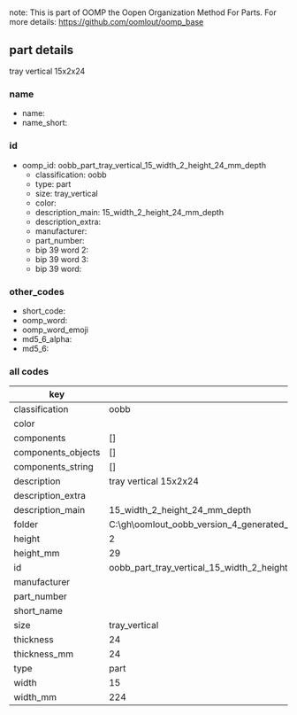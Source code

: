 #   

note: This is part of OOMP the Oopen Organization Method For Parts. For more details: https://github.com/oomlout/oomp_base

##  part details



tray vertical 15x2x24

### name
* name: 
* name_short: 
### id
* oomp_id: oobb_part_tray_vertical_15_width_2_height_24_mm_depth
  * classification: oobb
  * type: part
  * size: tray_vertical
  * color: 
  * description_main: 15_width_2_height_24_mm_depth
  * description_extra: 
  * manufacturer: 
  * part_number: 
  * bip 39 word 2: 
  * bip 39 word 3: 
  * bip 39 word: 

### other_codes
* short_code: 
* oomp_word: 
* oomp_word_emoji 
* md5_6_alpha: 
* md5_6: 









### all codes 
| key | value |  
| --- | --- |  
| classification | oobb |  
| color |  |  
| components | [] |  
| components_objects | [] |  
| components_string | [] |  
| description | tray vertical 15x2x24 |  
| description_extra |  |  
| description_main | 15_width_2_height_24_mm_depth |  
| folder | C:\gh\oomlout_oobb_version_4_generated_parts\things\oobb_part_tray_vertical_15_width_2_height_24_mm_depth |  
| height | 2 |  
| height_mm | 29 |  
| id | oobb_part_tray_vertical_15_width_2_height_24_mm_depth |  
| manufacturer |  |  
| part_number |  |  
| short_name |  |  
| size | tray_vertical |  
| thickness | 24 |  
| thickness_mm | 24 |  
| type | part |  
| width | 15 |  
| width_mm | 224 |  
